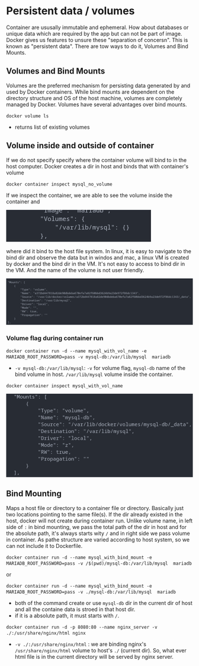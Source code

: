 # Persistent data / volumes

Container are ususally immutable and ephemeral. How about databases or unique data which are required by the app but can not be part of image. Docker gives us features to unsure these "separation of concersn". This is known as "persistent data". There are tow ways to do it, Volumes and Bind Mounts.

## Volumes and Bind Mounts

Volumes are the preferred mechanism for persisting data generated by and used by Docker containers. While bind mounts are dependent on the directory structure and OS of the host machine, volumes are completely managed by Docker. Volumes have several advantages over bind mounts.

```shell
docker volume ls
```

- returns list of existing volumes

## Volume inside and outside of container

If we do not specify specify where the container volume will bind to in the host computer. Docker creates a dir in host and binds that with container's volume

```shell
docker container inspect mysql_no_volume
```

If we inspect the container, we are able to see the volume inside the container and

<img src="resources/imgs/inspect_volume.png">

where did it bind to the host file system. In linux, it is easy to navigate to the bind dir and observe the data but in windos and mac, a linux VM is created by docker and the bind dir in the VM. It's not easy to access to bind dir in the VM. And the name of the volume is not user friendly.

<img src="resources/imgs/inspect_mounts.png">

### Volume flag during container run

```shell
docker container run -d --name mysql_with_vol_name -e MARIADB_ROOT_PASSWORD=pass -v mysql-db:/var/lib/mysql  mariadb
```

- `-v mysql-db:/var/lib/mysql`: `-v` for volume flag, `mysql-db` name of the bind volume in host. `/var/lib/mysql` volume inside the container.

```shell
docker container inspect mysql_with_vol_name
```

  <img src="resources/imgs/inspect_vol_name.png">

## Bind Mounting

Maps a host file or directory to a container file or directory. Basically just two locations pointing to the same file(s). If the dir already existed in the host, docker will not create during container run. Unlike volume name, in left side of `:` in bind mounting, we pass the total path of the dir in host and for the absolute path, it's always starts wity `/` and in right side we pass volume in container. As pathe structure are varied according to host system, so we can not include it to Dockerfile.

```shell
docker container run -d --name mysql_with_bind_mount -e MARIADB_ROOT_PASSWORD=pass -v /$(pwd)/mysql-db:/var/lib/mysql  mariadb
```

or

```shell
docker container run -d --name mysql_with_bind_mount -e MARIADB_ROOT_PASSWORD=pass -v ./mysql-db:/var/lib/mysql  mariadb
```

- both of the command create or use `mysql-db` dir in the current dir of host and all the containe data is stroed in that host dir.
- if it is a absolute path, it must starts with `/`.

```shell
docker container run -d -p 8080:80 --name nginx_server -v ./:/usr/share/nginx/html nginx
```

- `-v ./:/usr/share/nginx/html` : we are binding nginx's `/usr/share/nginx/html` volume to host's `./` (current dir). So, what ever html file is in the current directory will be served by nginx server.
